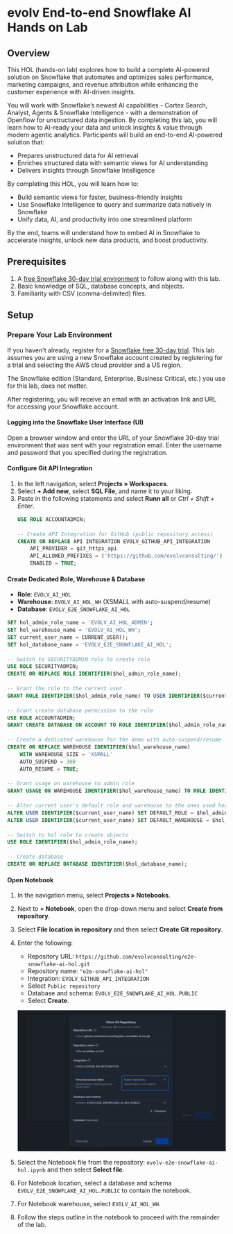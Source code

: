# evolv End-to-end Snowflake AI Hands on Lab

## Overview

This HOL (hands-on lab) explores how to build a complete AI-powered solution on Snowflake that automates and optimizes sales performance, marketing campaigns, and revenue attribution while enhancing the customer experience with AI-driven insights.

You will work with Snowflake’s newest AI capabilities - Cortex Search, Analyst, Agents & Snowflake Intelligence - with a demonstration of Openflow for unstructured data ingestion.  By completing this lab, you will learn how to AI-ready your data and unlock insights & value through modern agentic analytics.
Participants will build an end-to-end AI-powered solution that:
- Prepares unstructured data for AI retrieval
- Enriches structured data with semantic views for AI understanding
- Delivers insights through Snowflake Intelligence

By completing this HOL, you will learn how to:
- Build semantic views for faster, business-friendly insights
- Use Snowflake Intelligence to query and summarize data natively in Snowflake
- Unify data, AI, and productivity into one streamlined platform

By the end, teams will understand how to embed AI in Snowflake to accelerate insights, unlock new data products, and boost productivity.

## Prerequisites

1. A [free Snowflake 30-day trial environment](https://signup.snowflake.com/) to follow along with this lab.
2. Basic knowledge of SQL, database concepts, and objects.
3. Familiarity with CSV (comma-delimited) files.

## Setup

### Prepare Your Lab Environment
If you haven't already, register for a [Snowflake free 30-day trial](https://signup.snowflake.com/). This lab assumes you are using a new Snowflake account created by registering for a trial and selecting the AWS cloud provider and a US region.

The Snowflake edition (Standard, Enterprise, Business Critical, etc.) you use for this lab, does not matter.

After registering, you will receive an email with an activation link and URL for accessing your Snowflake account.

#### Logging into the Snowflake User Interface (UI)
Open a browser window and enter the URL of your Snowflake 30-day trial environment that was sent with your registration email. Enter the username and password that you specified during the registration.

#### Configure Git API Integration
1. In the left navigation, select **Projects » Workspaces**.
2. Select **+ Add new**, select **SQL File**, and name it to  your liking.
3. Paste in the following statements and select **Runn all** or *Ctrl + Shift + Enter*.
    ```sql
    USE ROLE ACCOUNTADMIN;

    -- Create API Integration for GitHub (public repository access)
    CREATE OR REPLACE API INTEGRATION EVOLV_GITHUB_API_INTEGRATION
        API_PROVIDER = git_https_api
        API_ALLOWED_PREFIXES = ('https://github.com/evolvconsulting/')
        ENABLED = TRUE;
    ```
#### Create Dedicated Role, Warehouse & Database
- **Role**: `EVOLV_AI_HOL`
- **Warehouse**: `EVOLV_AI_HOL_WH` (XSMALL with auto-suspend/resume)
- **Database**: `EVOLV_E2E_SNOWFLAKE_AI_HOL`
```sql
SET hol_admin_role_name = 'EVOLV_AI_HOL_ADMIN';
SET hol_warehouse_name = 'EVOLV_AI_HOL_WH';
SET current_user_name = CURRENT_USER();
SET hol_database_name = 'EVOLV_E2E_SNOWFLAKE_AI_HOL';

-- Switch to SECURITYADMIN role to create role
USE ROLE SECURITYADMIN;
CREATE OR REPLACE ROLE IDENTIFIER($hol_admin_role_name);

-- Grant the role to the current user
GRANT ROLE IDENTIFIER($hol_admin_role_name) TO USER IDENTIFIER($current_user_name);

-- Grant create database permission to the role
USE ROLE ACCOUNTADMIN;
GRANT CREATE DATABASE ON ACCOUNT TO ROLE IDENTIFIER($hol_admin_role_name);

-- Create a dedicated warehouse for the demo with auto-suspend/resume
CREATE OR REPLACE WAREHOUSE IDENTIFIER($hol_warehouse_name)
    WITH WAREHOUSE_SIZE = 'XSMALL'
    AUTO_SUSPEND = 300
    AUTO_RESUME = TRUE;

-- Grant usage on warehouse to admin role
GRANT USAGE ON WAREHOUSE IDENTIFIER($hol_warehouse_name) TO ROLE IDENTIFIER($hol_admin_role_name);

-- Alter current user's default role and warehouse to the ones used here
ALTER USER IDENTIFIER($current_user_name) SET DEFAULT_ROLE = $hol_admin_role_name;
ALTER USER IDENTIFIER($current_user_name) SET DEFAULT_WAREHOUSE = $hol_warehouse_name;

-- Switch to hol role to create objects
USE ROLE IDENTIFIER($hol_admin_role_name);

-- Create database
CREATE OR REPLACE DATABASE IDENTIFIER($hol_database_name);
```

#### Open Notebook
1. In the navigation menu, select **Projects » Notebooks**.
2. Next to **+ Notebook**, open the drop-down menu and select **Create from repository**.
3. Select **File location in repository** and then select **Create Git repository**.
4. Enter the following:
    - Repository URL: `https://github.com/evolvconsulting/e2e-snowflake-ai-hol.git`
    - Repository name: `"e2e-snowflake-ai-hol"`
    - Integration: `EVOLV_GITHUB_API_INTEGRATION`
    - Select `Public repository`
    - Database and schema: `EVOLV_E2E_SNOWFLAKE_AI_HOL.PUBLIC`
    - Select **Create**.

    ![](https://raw.githubusercontent.com/evolvconsulting/e2e-snowflake-ai-hol/refs/heads/main/img/26.png)
    
5. Select the Notebook file from the repository: `evolv-e2e-snowflake-ai-hol.ipynb` and then select **Select file**.
6. For Notebook location, select a database and schema `EVOLV_E2E_SNOWFLAKE_AI_HOL.PUBLIC` to contain the notebook.
7. For Notebook warehouse, select `EVOLV_AI_HOL_WH`.
8. Follow the steps outline in the notebook to proceed with the remainder of the lab.